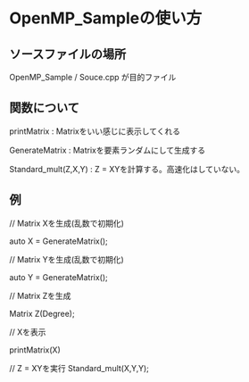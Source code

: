 # OpenMP_Sampleの使い方

## ソースファイルの場所
OpenMP_Sample / Souce.cpp
が目的ファイル

## 関数について
printMatrix : Matrixをいい感じに表示してくれる

GenerateMatrix : Matrixを要素ランダムにして生成する

Standard_mult(Z,X,Y) : Z = XYを計算する。高速化はしていない。

## 例
// Matrix Xを生成(乱数で初期化)

auto X = GenerateMatrix();


// Matrix Yを生成(乱数で初期化)

auto Y = GenerateMatrix();


// Matrix Zを生成

Matrix Z(Degree);


// Xを表示

printMatrix(X)


// Z = XYを実行
Standard_mult(X,Y,Y);
